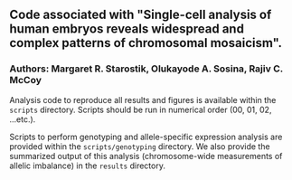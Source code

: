 ## Code associated with "Single-cell analysis of human embryos reveals widespread and complex patterns of chromosomal mosaicism".

### Authors: Margaret R. Starostik, Olukayode A. Sosina, Rajiv C. McCoy

Analysis code to reproduce all results and figures is available within the `scripts` directory. Scripts should be run in numerical order (00, 01, 02, ...etc.). 

Scripts to perform genotyping and allele-specific expression analysis are provided within the `scripts/genotyping` directory. We also provide the summarized output of this analysis (chromosome-wide measurements of allelic imbalance) in the `results` directory. 
